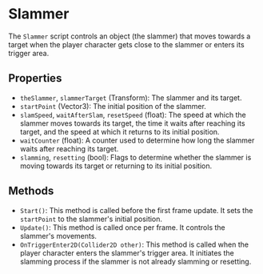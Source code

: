 # Slammer

The `Slammer` script controls an object (the slammer) that moves towards a target when the player character gets close to the slammer or enters its trigger area.

## Properties

- `theSlammer`, `slammerTarget` (Transform): The slammer and its target.
- `startPoint` (Vector3): The initial position of the slammer.
- `slamSpeed`, `waitAfterSlam`, `resetSpeed` (float): The speed at which the slammer moves towards its target, the time it waits after reaching its target, and the speed at which it returns to its initial position.
- `waitCounter` (float): A counter used to determine how long the slammer waits after reaching its target.
- `slamming`, `resetting` (bool): Flags to determine whether the slammer is moving towards its target or returning to its initial position.

## Methods

- `Start()`: This method is called before the first frame update. It sets the `startPoint` to the slammer's initial position.
- `Update()`: This method is called once per frame. It controls the slammer's movements.
- `OnTriggerEnter2D(Collider2D other)`: This method is called when the player character enters the slammer's trigger area. It initiates the slamming process if the slammer is not already slamming or resetting.